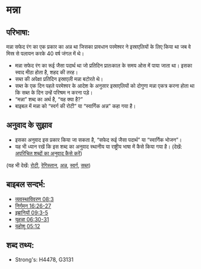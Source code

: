 # मन्ना #

## परिभाषा: ##

मन्ना सफेद रंग का एक प्रकार का अन्न था जिसका प्रावधान परमेश्वर ने इस्राएलियों के लिए किया था जब वे मिस्र से पलायन करके 40 वर्ष जंगल में थे।

* मन्ना सफेद रंग का रूई जैसा पदार्थ था जो प्रतिदिन प्रातःकाल के समय ओस में पाया जाता था। इसका स्वाद मीठा होता है, शहद की तरह।
* सब्त की अपेक्षा प्रतिदिन इस्राएली मन्ना बटोरते थे।
* सब्त के एक दिन पहले परमेश्वर के आदेश के अनुसार इस्राएलियों को दोगुणा मन्ना एकत्र करना होता था कि सब्त के दिन उन्हें परिश्रम न करना पड़े।
* “मन्ना” शब्द का अर्थ है, “यह क्या है?”
* बाइबल में मन्ना को “स्वर्ग की रोटी” या “स्वार्गिक अन्न” कहा गया है।

## अनुवाद के सुझाव ##

* इसका अनुवाद इस प्रकार किया जा सकता है, “सफेद रूई जैसा पदार्थ” या “स्वार्गिक भोजन”।
* यह भी ध्यान रखें कि इस शब्द का अनुवाद स्थानीय या राष्ट्रीय भाषा में कैसे किया गया है।  (देखें: [अपरिचित शब्दों का अनुवाद कैसे करें](rc://hi/ta/man/translate/translate-unknown))

(यह भी देखें: [रोटी](../other/bread.md), [रेगिस्तान](../other/desert.md), [अन्न](../other/grain.md), [स्वर्ग](../kt/heaven.md), [सब्त](../kt/sabbath.md))

## बाइबल सन्दर्भ: ##

* [व्यवस्थाविवरण 08:3](rc://hi/tn/help/deu/08/03)
* [निर्गमन 16:26-27](rc://hi/tn/help/exo/16/26)
* [इब्रानियों 09:3-5](rc://hi/tn/help/heb/09/03)
* [यूहन्ना 06:30-31](rc://hi/tn/help/jhn/06/30)
* [यहोशू 05:12](rc://hi/tn/help/jos/05/12)

## शब्द तथ्य: ##

* Strong's: H4478, G3131
